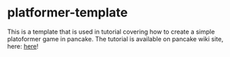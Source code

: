 # platformer-template
This is a template that is used in tutorial covering how to create a simple platoformer game in pancake. The tutorial is available on pancake wiki site, here: [here](http://mightypancake.games/#/tutorials/platformer)!

